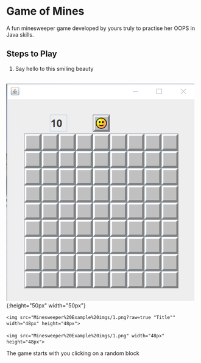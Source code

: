 # Game of Mines

A fun minesweeper game developed by yours truly to practise her OOPS in Java skills.

## Steps to Play

1. Say hello to this smiling beauty

    ![Alt text](Minesweeper%20Example%20imgs/1.png){:height="50px" width="50px"}
    
    
    <img src="Minesweeper%20Example%20imgs/1.png?raw=true "Title"" width="48px" height="48px">
    
    <img src="Minesweeper%20Example%20imgs/1.png" width="48px" height="48px">


The game starts with you clicking on a random block
